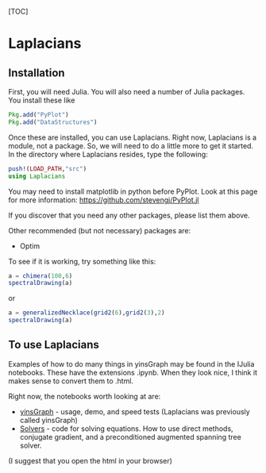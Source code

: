 [TOC]

# Laplacians




## Installation

First, you will need Julia.
You will also need a number of Julia packages.  
You install these like

~~~julia
Pkg.add("PyPlot")
Pkg.add("DataStructures")
~~~

Once these are installed, you can use Laplacians.
Right now, Laplacians is a module, not a package.
So, we will need to do a little more to get it started.
In the directory where Laplacians resides, type the following:

~~~julia
push!(LOAD_PATH,"src")
using Laplacians
~~~

You may need to install matplotlib in python before PyPlot.
Look at this page for more information: https://github.com/stevengj/PyPlot.jl

If you discover that you need any other packages, please list them above.

Other recommended (but not necessary) packages are:

* Optim

To see if it is working, try something like this:

~~~julia
a = chimera(100,6)
spectralDrawing(a)
~~~

or

~~~julia
a = generalizedNecklace(grid2(6),grid2(3),2)
spectralDrawing(a)
~~~

## To use Laplacians

Examples of how to do many things in yinsGraph may be found in the IJulia notebooks.  These have the extensions .ipynb.  When they look nice, I think it makes sense to convert them to .html.

Right now, the notebooks worth looking at are:

* [yinsGraph](yinsGraph.html) - usage, demo, and speed tests (Laplacians was previously called yinsGraph)
* [Solvers](solvers.md) - code for solving equations.  How to use direct methods, conjugate gradient, and a preconditioned augmented spanning tree solver.


(I suggest that you open the html in your browser)




